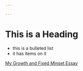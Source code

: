 ```yaml
---

---
```


# This is a Heading

* this is a bulleted list
* it has items on it

[My Growth and Fixed Minset Essay](https://github.com/pope410211/pope410211.github.io/blob/01---right-mindset/growth-vs-fixed-mindset.html)
